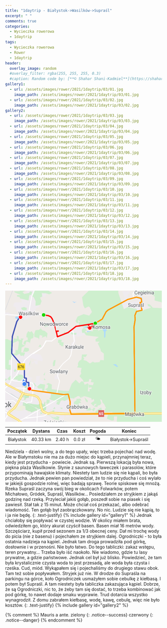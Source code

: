 ```yaml
---
title: "1daytrip - Białystok->Wasilków->Supraśl"
excerpt: " "
comments: true
categories:
  - Wycieczka rowerowa
  - 1daytrip
tags:
  - Wycieczka rowerowa
  - Rower
  - 1daytrip
header:
  overlay_image: random
  #overlay_filter: rgba(255, 255, 255, 0.3)
  #caption: Random code by: [**© Shahar Shani-Kadmiel**](https://shaharkadmiel.github.io)"
gallery1:
  - url: /assets/images/rower/2021/1daytrip/03/01.jpg
    image_path: /assets/images/rower/2021/1daytrip/03/01.jpg
  - url: /assets/images/rower/2021/1daytrip/03/02.jpg
    image_path: /assets/images/rower/2021/1daytrip/03/02.jpg
gallery2:
  - url: /assets/images/rower/2021/1daytrip/03/03.jpg
    image_path: /assets/images/rower/2021/1daytrip/03/03.jpg
  - url: /assets/images/rower/2021/1daytrip/03/04.jpg
    image_path: /assets/images/rower/2021/1daytrip/03/04.jpg
  - url: /assets/images/rower/2021/1daytrip/03/05.jpg
    image_path: /assets/images/rower/2021/1daytrip/03/05.jpg
  - url: /assets/images/rower/2021/1daytrip/03/06.jpg
    image_path: /assets/images/rower/2021/1daytrip/03/06.jpg
  - url: /assets/images/rower/2021/1daytrip/03/07.jpg
    image_path: /assets/images/rower/2021/1daytrip/03/07.jpg
  - url: /assets/images/rower/2021/1daytrip/03/08.jpg
    image_path: /assets/images/rower/2021/1daytrip/03/08.jpg
  - url: /assets/images/rower/2021/1daytrip/03/09.jpg
    image_path: /assets/images/rower/2021/1daytrip/03/09.jpg
  - url: /assets/images/rower/2021/1daytrip/03/10.jpg
    image_path: /assets/images/rower/2021/1daytrip/03/10.jpg
  - url: /assets/images/rower/2021/1daytrip/03/11.jpg
    image_path: /assets/images/rower/2021/1daytrip/03/11.jpg
  - url: /assets/images/rower/2021/1daytrip/03/12.jpg
    image_path: /assets/images/rower/2021/1daytrip/03/12.jpg
  - url: /assets/images/rower/2021/1daytrip/03/13.jpg
    image_path: /assets/images/rower/2021/1daytrip/03/13.jpg
  - url: /assets/images/rower/2021/1daytrip/03/14.jpg
    image_path: /assets/images/rower/2021/1daytrip/03/14.jpg
  - url: /assets/images/rower/2021/1daytrip/03/15.jpg
    image_path: /assets/images/rower/2021/1daytrip/03/15.jpg
  - url: /assets/images/rower/2021/1daytrip/03/16.jpg
    image_path: /assets/images/rower/2021/1daytrip/03/16.jpg
  - url: /assets/images/rower/2021/1daytrip/03/17.jpg
    image_path: /assets/images/rower/2021/1daytrip/03/17.jpg
  - url: /assets/images/rower/2021/1daytrip/03/18.jpg
    image_path: /assets/images/rower/2021/1daytrip/03/18.jpg
---
```

![mapka](/assets/images/rower/2021/1daytrip/03/mapka.png)

|Początek|Dystans|Czas|Koszt|Pogoda|Koniec|
|:---:|:---:|:---:|:---:|:---:|:---:|
|Białystok|40.33 km|2.40 h|0.0 zł|🌤️|Białystok->Supraśl|
Niedziela - dzień wolny, a do tego upały, więc trzeba pojechać nad wodę. Ale w Białymstoku nie ma za dużo miejsc do kąpieli, przynajmniej teraz, kiedy jest przyducha - powiecie. Jednak są. Pierwszą lokacją była nowa, piękna plaża Wasilkowie. Słynie z saunowych ławeczek i parasolów, które przypominają hawajskie klimaty. Niestety tam ludzie się nie kąpali, bo była przyducha. Jednak pewien pan powiedział, że to nie przyducha i coś wylało w jakiejś gospodzie rolnej, więc badają sprawę. Teorie spiskowe się mnożą.  Rzeka Supraśl zaczyna swój bieg w okolicach Folwarków, potem Michałowo, Gródek, Supraśl, Wasilków... Posiedziałem ze stryjkiem z jakąś godzinę nad rzeką. Przyleciał jakiś gołąb, poszedł sobie na piasek i się zawiesił. Stał tak z 15 minut. Może chciał coś przekazać, albo odebrać wiadomość. Ten gołąb był zaobrączkowany. No nic. Ludzie się nie kąpią, to i ja nie będę.
{: .text-justify}
{% include gallery id="gallery1"  %}
Jednak chciałoby się popływać w czystej wodzie. W okolicy miałem brata, odwiedziłem go, który akurat czyścił basen. Basen miał 16 metrów wody. Szczęściarz, kupił przed sezonem za 1/3 obecnej ceny. Dał mi trochę wody do picia (nie z basenu) i pojechałem ze stryjkiem dalej. Ogrodniczki - to była ostatnia nadzieja na kąpiel. Jednak tam droga prowadziła pod górkę, dosłownie i w przenośni. Nie było łatwo. Do tego tabliczki: zakaz wstępu, teren prywatny... Trzeba było iść naokoło. Nie wiadomo, gdzie tu lasy prywatne, a gdzie państwowe. Jednak cel był już blisko. Powiedzieć, że tam była krystalicznie czysta woda to jest przesadą, ale woda była czysta i rześka. Cud, miód. Wykąpałem się i pojechaliśmy do drugiego stawu obok. Tam też sobie popływałem. Stryjek już nie. W drodze do Supraśla na parkingu na górce, koło Ogrodniczek usmażyłem sobie cebulkę z kiełbasą. I potem był Supraśl. A tam niestety była tabliczka zakazująca kąpiel. Dobrze, że są Ogrodniczki, nic to, że żeby tam się dostać, to trzeba kombinować jak pod górkę, to nawet dodaje smaku wyprawie. Trud dotarcia wszystko wynagrodził. Z domu zabrałem kiełbasę, wodę, kawę, cebulę, więc nie było kosztów.
{: .text-justify}
{% include gallery id="gallery2"  %}

{% comment %} 
Mauris a ante.
zielony
{: .notice--success}
czerwony
{: .notice--danger}
{% endcomment %}
